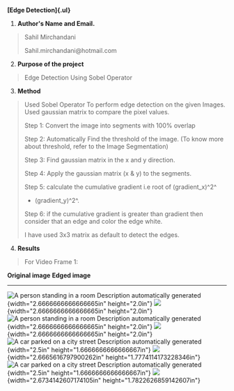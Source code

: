 **[Edge Detection]{.ul}**

1.  **Author's Name and Email.**

> Sahil Mirchandani
>
> Sahil.mirchandani\@hotmail.com

2.  **Purpose of the project**

> Edge Detection Using Sobel Operator

3.  **Method**

> Used Sobel Operator To perform edge detection on the given Images.
> Used gaussian matrix to compare the pixel values.
>
> Step 1: Convert the image into segments with 100% overlap
>
> Step 2: Automatically Find the threshold of the image. (To know more
> about threshold, refer to the Image Segmentation)
>
> Step 3: Find gaussian matrix in the x and y direction.
>
> Step 4: Apply the gaussian matrix (x & y) to the segments.
>
> Step 5: calculate the cumulative gradient i.e root of (gradient_x)^2^
> + (gradient_y)^2^.
>
> Step 6: if the cumulative gradient is greater than gradient then
> consider that an edge and color the edge white.
>
> I have used 3x3 matrix as default to detect the edges.

4.  **Results**

> For Video Frame 1:

  **Original image**                                                                                                                    **Edged image**
  ------------------------------------------------------------------------------------------------------------------------------------- -----------------------------------------------------------------------------------
  ![A person standing in a room Description automatically generated](media/image1.png){width="2.6666666666666665in" height="2.0in"}     ![](media/image2.jpg){width="2.6666666666666665in" height="2.0in"}
  ![A person standing in a room Description automatically generated](media/image3.png){width="2.6666666666666665in" height="2.0in"}     ![](media/image4.jpg){width="2.6666666666666665in" height="2.0in"}
  ![A car parked on a city street Description automatically generated](media/image5.png){width="2.5in" height="1.6666666666666667in"}   ![](media/image6.jpg){width="2.6665616797900262in" height="1.7774114173228346in"}
  ![A car parked on a city street Description automatically generated](media/image7.png){width="2.5in" height="1.6666666666666667in"}   ![](media/image8.jpg){width="2.6734142607174105in" height="1.7822626859142607in"}
